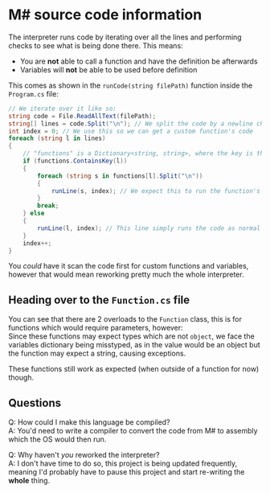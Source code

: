 # M# source code information
The interpreter runs code by iterating over all the lines and performing checks to see what is being done there. This means:  
- You are **not** able to call a function and have the definition be afterwards
- Variables will **not** be able to be used before definition

This comes as shown in the `runCode(string filePath)` function inside the `Program.cs` file:
```cs
// We iterate over it like so:
string code = File.ReadAllText(filePath);
string[] lines = code.Split("\n"); // We split the code by a newline character, making iteration possible
int index = 0; // We use this so we can get a custom function's code
foreach (string l in lines)
{
    // "functions" is a Dictionary<string, string>, where the key is the name and the value is the code as it's written
    if (functions.ContainsKey(l))
    {
        foreach (string s in functions[l].Split("\n"))
        {
            runLine(s, index); // We expect this to run the function's code, however there is a bug preventing it from running successfully
        }
        break;
    } else
    {
        runLine(l, index); // This line simply runs the code as normal if no custom functions were found
    }
    index++;
}
```
You *could* have it scan the code first for custom functions and variables, however that would mean reworking pretty much the whole interpreter.

## Heading over to the `Function.cs` file
You can see that there are 2 overloads to the `Function` class, this is for functions which would require parameters, however:  
Since these functions may expect types which are not `object`, we face the variables dictionary being misstyped, as in the value would be an object but the function may expect a string, causing exceptions.

These functions still work as expected (when outside of a function for now) though.

## Questions
Q: How could I make this language be compiled?  
A: You'd need to write a compiler to convert the code from M# to assembly which the OS would then run.

Q: Why haven't *you* reworked the interpreter?  
A: I don't have time to do so, this project is being updated frequently, meaning I'd probably have to pause this project and start re-writing the **whole** thing.